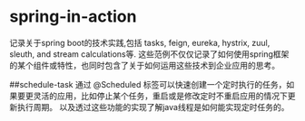 # spring-in-action
记录关于spring boot的技术实践,包括 tasks, feign, eureka, hystrix, zuul, sleuth, and stream calculations等.
这些范例不仅仅记录了如何使用spring框架的某个组件或特性，也同时包含了关于如何运用这些技术到企业应用的思考。


##schedule-task
通过 @Scheduled 标签可以快速创建一个定时执行的任务，如果要更灵活的应用，比如停止某个任务，重启或是修改定时不重启应用的情况下更新执行周期。
以及透过这些功能的实现了解java线程是如何能实现定时任务的。  